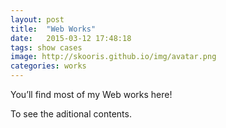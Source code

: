 ```yaml
---
layout: post
title:  "Web Works"
date:   2015-03-12 17:48:18
tags: show cases
image: http://skooris.github.io/img/avatar.png
categories: works
---
```

You’ll find most of my Web works here!
<!--more-->
To see the aditional contents.
